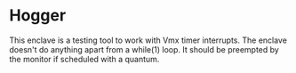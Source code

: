 # Hogger

This enclave is a testing tool to work with Vmx timer interrupts.
The enclave doesn't do anything apart from a while(1) loop.
It should be preempted by the monitor if scheduled with a quantum.
